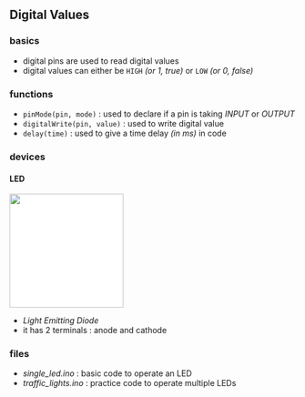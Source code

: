 ## Digital Values

### basics
- digital pins are used to read digital values
- digital values can either be `HIGH` _(or 1, true)_ or `LOW` _(or 0, false)_

### functions
- `pinMode(pin, mode)` : used to declare if a pin is taking _INPUT_ or _OUTPUT_
- `digitalWrite(pin, value)` : used to write digital value
- `delay(time)` : used to give a time delay _(in ms)_ in code

### devices

#### LED
<img src="https://search-static.byjusweb.com/question-images/byjus/ckeditor_assets/pictures/862730/original_17.png" height="200" style="background: white;" />

- _Light Emitting Diode_
- it has 2 terminals : anode and cathode

### files
- *single_led.ino* : basic code to operate an LED
- *traffic_lights.ino* : practice code to operate multiple LEDs